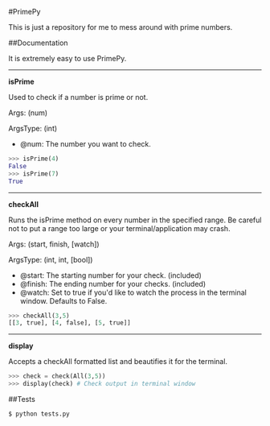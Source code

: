 #PrimePy

This is just a repository for me to mess around with prime numbers.


##Documentation

It is extremely easy to use PrimePy.

----------

**isPrime**

Used to check if a number is prime or not.

Args: (num)

ArgsType: (int)

- @num: The number you want to check.

```python
>>> isPrime(4)
False
>>> isPrime(7)
True
```

----------


**checkAll**

Runs the isPrime method on every number in the specified range. Be careful not to put a range too large or your terminal/application may crash.

Args: (start, finish, [watch])

ArgsType: (int, int, [bool])

- @start: The starting number for your check. (included)
- @finish: The ending number for your checks. (included)
- @watch: Set to true if you'd like to watch the process in the terminal window. Defaults to False.

```python
>>> checkAll(3,5)
[[3, true], [4, false], [5, true]]
```

----------

**display**

Accepts a checkAll formatted list and beautifies it for the terminal.

```python
>>> check = check(All(3,5))
>>> display(check) # Check output in terminal window
```


##Tests
```
$ python tests.py
```